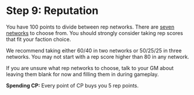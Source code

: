 # Step 9: Reputation

You have 100 points to divide between rep networks. There are [seven networks](../04/01-character-stats.md#rep) to choose from. You should strongly consider taking rep scores that fit your faction choice.

We recommend taking either 60/40 in two networks or 50/25/25 in three networks. You may not start with a rep score higher than 80 in any network.

If you are unsure what rep networks to choose, talk to your GM about leaving them blank for now and filling them in during gameplay.

**Spending CP:** Every point of CP buys you 5 rep points.
